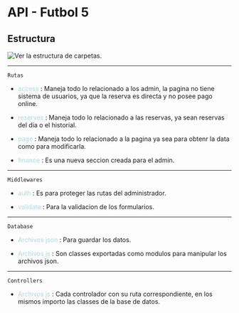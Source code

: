 # API - Futbol 5

## Estructura

![Ver la estructura de carpetas.](https://github.com/ramazzucco/Futbol5_api/blob/master/public/images/Estructura_carpetas.png "Estructura carpetas.")

---

    Rutas
- <span style="color: lightblue">access</span> :
Maneja todo lo relacionado a los admin, la pagina no tiene sistema de usuarios, ya que la reserva es directa y no posee pago online.

- <span style="color: lightblue">reserves</span> :
Maneja todo lo relacionado a las reservas, ya sean reservas del dia o el historial.

- <span style="color: lightblue">page</span> :
Maneja todo lo relacionado a la pagina ya sea para obtenr la data como para modificarla.

- <span style="color: lightblue">finance</span> :
Es una nueva seccion creada para el admin.

---
    Middlewares

- <span style="color: lightblue">auth</span> :
Es para proteger las rutas del administrador.

- <span style="color: lightblue">validate</span> :
Para la validacion de los formularios.
---
    Database

- <span style="color: lightblue">Archivos json</span> :
Para guardar los datos.

- <span style="color: lightblue">Archivos js</span> :
Son classes exportadas como modulos para manipular los archivos json.

---
    Controllers

- <span style="color: lightblue">Archivos js</span> :
Cada controlador con su ruta correspondiente, en los mismos importo las classes de la base de datos.
